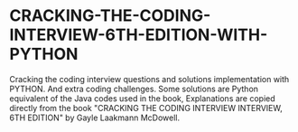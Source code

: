 # CRACKING-THE-CODING-INTERVIEW-6TH-EDITION-WITH-PYTHON
Cracking the coding interview questions and solutions implementation with PYTHON. And extra coding challenges.
Some solutions are Python equivalent of the Java codes used in the book, Explanations are copied directly from the book 
"CRACKING THE CODING INTERVIEW INTERVIEW, 6TH EDITION" by Gayle Laakmann McDowell.



